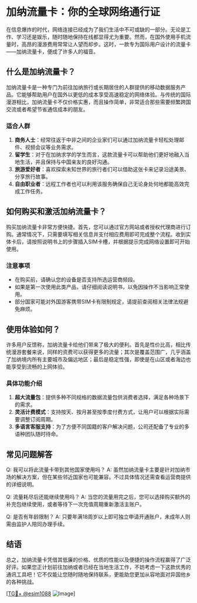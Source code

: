 # 加纳流量卡：你的全球网络通行证

在信息爆炸的时代，网络连接已经成为了我们生活中不可或缺的一部分。无论是工作、学习还是娱乐，随时随地保持在线都显得尤为重要。然而，在国外使用手机流量时，高昂的漫游费用常常让人望而却步。这时，一款专为国际用户设计的流量卡——加纳流量卡，便成了许多人的福音。

## 什么是加纳流量卡？

加纳流量卡是一种专门为前往加纳旅行或长期居住的人群提供的移动数据服务产品。它能够帮助用户在国外以更低的成本享受高速稳定的网络体验。与传统的国际漫游相比，加纳流量卡不仅价格实惠，而且操作简单，非常适合那些需要频繁跨国交流或者希望节省通信成本的朋友。

### 适合人群

1. **商务人士**：经常往返于中非之间的企业家们可以通过加纳流量卡轻松处理邮件、视频会议等业务需求。
2. **留学生**：对于在加纳求学的学生而言，这款流量卡可以帮助他们更好地融入当地生活，并且保持与中国亲友的良好沟通。
3. **旅游爱好者**：喜欢探索未知世界的旅行者们可以借助这张卡来记录沿途美景、分享旅行故事。
4. **自由职业者**：远程工作者也可以利用该服务确保自己无论身处何地都能高效完成工作任务。

## 如何购买和激活加纳流量卡？

购买加纳流量卡非常方便快捷。首先，您可以通过官方网站或者授权代理商进行订购。通常情况下，只需要填写相关信息并支付相应费用即可完成整个流程。收到实体卡后，请按照说明书上的步骤插入SIM卡槽，并根据提示完成网络设置即可开始使用。

### 注意事项

- 在购买前，请确认您的设备是否支持所选运营商频段。
- 如果是第一次使用此类产品，请仔细阅读说明书，以免因操作不当影响正常使用。
- 部分国家可能对外国游客携带SIM卡有限制规定，请提前查阅相关法律法规避免麻烦。

## 使用体验如何？

许多用户反馈称，加纳流量卡给他们带来了极大的便利。首先是性价比高，相比传统漫游套餐来说，同样的资费可以获得更多的流量；其次是覆盖范围广，几乎涵盖了加纳境内所有主要城市及偏远地区；最后是稳定性强，即使是在山区或者海边也能享受到流畅的上网体验。

### 具体功能介绍

1. **超大流量包**：提供多种不同规格的数据流量包供消费者选择，满足各种场景下的需求。
2. **灵活计费模式**：支持按天、按月甚至按季度付费方式，让用户可以根据实际需要调整订阅周期。
3. **多语言客服支持**：为了方便不同国籍的客户解决问题，公司还配备了专业的多语种团队随时待命。

## 常见问题解答

Q: 我可以将此流量卡带到其他国家使用吗？
A: 虽然加纳流量卡主要是针对加纳市场的解决方案，但在某些邻近国家也可能兼容。不过具体情况还需查看运营商提供的详细说明。

Q: 流量耗尽后还能继续使用吗？
A: 当您的流量用完之后，您可以选择购买额外的补充包继续使用，或者等待下一次充值周期重新激活主账户。

Q: 是否有年龄限制？
A: 只要年满18周岁以上即可独立申请开通账户，未成年人则需由监护人陪同办理手续。

## 结语

总之，加纳流量卡凭借其低廉的价格、优质的性能以及便捷的操作流程赢得了广泛好评。如果您正计划前往加纳或者已经在当地生活工作，不妨考虑一下这款优秀的通讯工具吧！它不仅能让您随时随地保持联系，更能助您更加从容地面对异国他乡的各种挑战。

[[TG💪+ @esim1088](https://t.me/s/esim1088) ![Image](https://i.postimg.cc/4NQfJmqS/Snipaste-2025-05-13-00-14-12.png)]